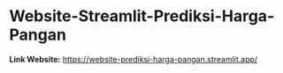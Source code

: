 # Website-Streamlit-Prediksi-Harga-Pangan

**Link Website:**
https://website-prediksi-harga-pangan.streamlit.app/
